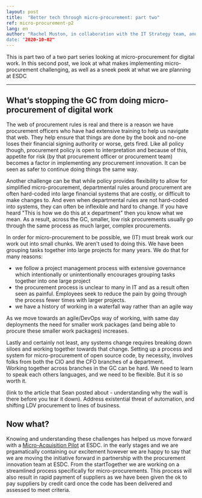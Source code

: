 ```yaml
---
layout: post
title:  "Better tech through micro-procurement: part two"
ref: micro-procurement-p2
lang: en
author: "Rachel Muston, in collaboration with the IT Strategy team, and procurement experts at ESDC
date: "2020-10-02"
---
```

<!--markdownlint-disable MD033-->
This is part two of a two part series looking at micro-procurement for digital work.
In this second post, we look at what makes implementing micro-procurement challenging, as well as a sneek peek at what we are planning at ESDC

***

## What’s stopping the GC from doing micro-procurement of digital work

The web of procurement rules is real and there is a reason we have procurement officers who have had extensive training to help us navigate that web.
They help ensure that things are done by the book and no-one loses their financial signing authority or worse, gets fired. Like all policy though, procurement policy is open to interpretation and because of this, appetite for risk (by that procurement officer or procurement team) becomes a factor in implementing any procurement innovation. It can be seen as safer to continue doing things the same way.

Another challenge can be that while policy provides flexibility to allow for simplified micro-procurement, departmental rules around procurement are often hard-coded into large financial systems that are costly, or difficult to make changes to.
And even when departmental rules are not hard-coded into systems, they can often be inflexible and hard to change. If you have heard "This is how we do this at x department" then you know what we mean.
As a result, across the GC, smaller, low risk procurements usually go through the same process as much larger, complex procurements.

In order for micro-procurement to be possible, we (IT) must break work our work out into small chunks.
We aren't used to doing this. We have been grouping tasks together into large projects for many years.  We do that for many reasons:

- we follow a project management process with extensive governance which intentionally or unintentionally encourages grouping tasks together into one large project
- the procurement process is unclear to many in IT and as a result often seen as painful. Employees seek to reduce the pain by going through the process fewer times with larger projects.
- we have a history of working in a waterfall way rather than an agile way
  
As we move towards an agile/DevOps way of working, with same day deployments the need for smaller work packages (and being able to procure these smaller work packages) increases.

Lastly and certainly not least, any systems change requires breaking down siloes and working together towards that change.
Setting up a process and system for micro-procurement of open source code, by necessity, involves folks from both the CIO and the CFO branches of a department.  
Working together across branches in the GC can be hard.  We need to learn to speak each others languages, and we need to be flexible. But it is so worth it.

(link to the article that Sean posted about - understanding why the wall is there before you tear it down).  Address existential threat of automation, and shifting LDV procurement to lines of business.

## Now what?

Knowing and understanding these challenges has helped us move forward with a [Micro-Acquisition Pilot](micro-acquisition-pilot.md) at ESDC. in the early stages and we are prgamatically containing our excitement however we are happy to say that we are moving the initiative forward in partnership with the procurement innovation team at ESDC. From the startTogether we are working on a streamlined process specifically for micro-procurements. This process will also result in rapid payment of suppliers as we have been given the ok to pay suppliers by credit card once the code has been delivered and assessed to meet criteria.
